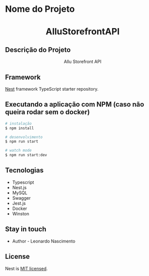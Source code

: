 
# Nome do Projeto
<h1 align="center">AlluStorefrontAPI</h1>

## Descrição do Projeto
<p align="center">Allu Storefront API</p>


## Framework

[Nest](https://github.com/nestjs/nest) framework TypeScript starter repository.


##  Executando a aplicação com NPM (caso não queira rodar sem o docker)

```bash
# instalação
$ npm install

# desenvolvimento
$ npm run start

# watch mode
$ npm run start:dev
```


## Tecnologias
  - Typescript
  - Nest.js
  - MySQL
  - Swagger
  - Jest.js
  - Docker
  - Winston
    
 
## Stay in touch

- Author - Leonardo Nascimento

## License

  Nest is [MIT licensed](LICENSE).
